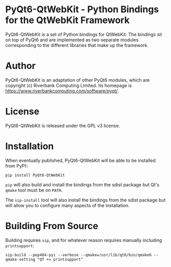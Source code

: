# PyQt6-QtWebKit - Python Bindings for the QtWebKit Framework

PyQt6-QtWebKit is a set of Python bindings for QtWebKit.  The
bindings sit on top of PyQt6 and are implemented as two separate modules
corresponding to the different libraries that make up the framework.

# Author

PyQt6-QtWebKit is an adaptation of other PyQt6 modules, which are
copyright (c) Riverbank Computing Limited.  Its homepage is
https://www.riverbankcomputing.com/software/pyqt/.

# License

PyQt6-QtWebKit is released under the GPL v3 license.

# Installation

When eventually published, PyQt6-QtWebKit will be able to be installed from PyPI::

    pip install PyQt6-QtWebKit

``pip`` will also build and install the bindings from the sdist package but
Qt's ``qmake`` tool must be on ``PATH``.

The ``sip-install`` tool will also install the bindings from the sdist package
but will allow you to configure many aspects of the installation.

# Building From Source

Building requires `sip`, and for whatever reason requires manually including `printsupport`:

```
sip-build --pep484-pyi --verbose --qmake=/usr/lib/qt6/bin/qmake6 --qmake-setting "QT += printsupport"
```
